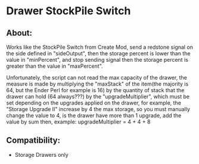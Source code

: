 # Drawer StockPile Switch
## About:
Works like the StockPile Switch from Create Mod, send a redstone signal on the side defined in "sideOutput", then the storage percent is lower than the value in "minPercent", and stop sending signal then the storage percent is greater than the value in "maxPercent".

Unfortunately, the script can not read the max capacity of the drawer, the measure is made by multiplying the "maxStack" of the item(the majority is 64, but the Ender Perl for example is 16) by the quantity of stack that the drawer can hold (64 always???) by the "upgradeMultiplier", which must be set depending on the upgrades applied on the drawer, for example, the "Storage Upgrade II" increase by 4 the max storage, so you must manually change the value to 4, is the drawer have more than 1 upgrade, add the value by sum then, example: upgradeMultiplier = 4 + 4 + 8


## Compatibility:
- Storage Drawers only


